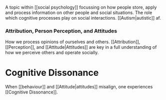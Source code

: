 A topic within [[social psychology]] focussing on how people store, apply and process information on other people and social situations. The role which cognitive processes play on social interactions. [[Autism|autistic]] af.
### Attribution, Person Perception, and Attitudes
How we process opinions of ourselves and others. [[Attribution]], [[Perception]], and [[Attitude|Attitudes]] are key in a full understanding of how we perceive others and operate socially.
# Cognitive Dissonance
When [[behaviour]] and [[Attitude|attitudes]] misalign, one experiences [[Cognitive Dissonance]]. 
